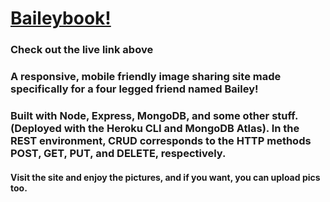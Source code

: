# [Baileybook!](https://baileyspage.herokuapp.com/posts)

### Check out the live link above

### A responsive, mobile friendly image sharing site made specifically for a four legged friend named Bailey!

### Built with Node, Express, MongoDB, and some other stuff. (Deployed with the Heroku CLI and MongoDB Atlas). In the REST environment, CRUD corresponds to the HTTP methods POST, GET, PUT, and DELETE, respectively.


#### Visit the site and enjoy the pictures, and if you want, you can upload pics too.
